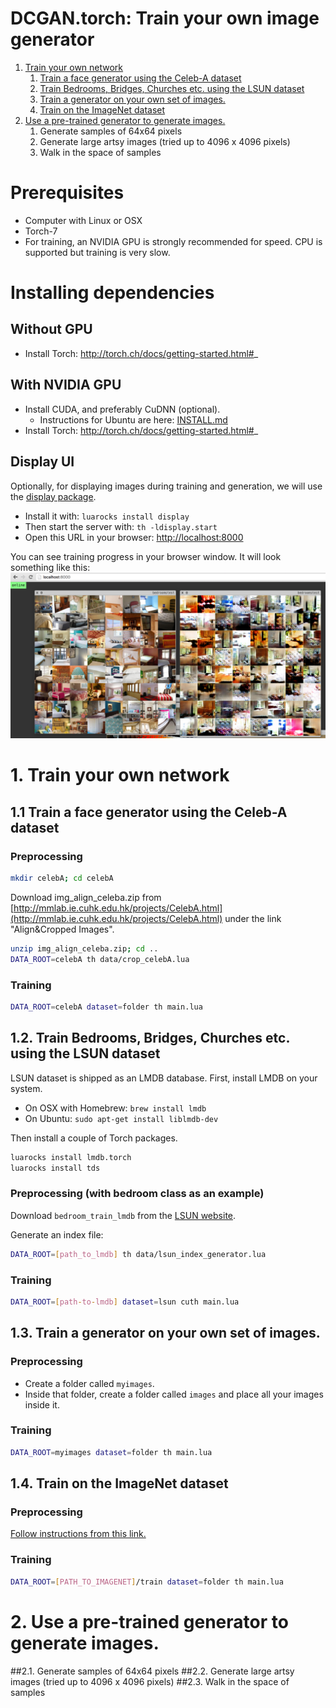 DCGAN.torch: Train your own image generator
===========================================================

1. [Train your own network](#1-train-your-own-network)
   1. [Train a face generator using the Celeb-A dataset](#11-train-a-face-generator-using-the-celeb-a-dataset)
   2. [Train Bedrooms, Bridges, Churches etc. using the LSUN dataset](#12-train-bedrooms-bridges-churches-etc-using-the-lsun-dataset)
   3. [Train a generator on your own set of images.](#13-train-a-generator-on-your-own-set-of-images)
   4. [Train on the ImageNet dataset](#14-train-on-the-imagenet-dataset)
2. [Use a pre-trained generator to generate images.]()
   1. Generate samples of 64x64 pixels
   2. Generate large artsy images (tried up to 4096 x 4096 pixels)
   3. Walk in the space of samples

# Prerequisites
- Computer with Linux or OSX
- Torch-7
- For training, an NVIDIA GPU is strongly recommended for speed. CPU is supported but training is very slow.

# Installing dependencies
## Without GPU
- Install Torch:  http://torch.ch/docs/getting-started.html#_


## With NVIDIA GPU
- Install CUDA, and preferably CuDNN (optional).
  - Instructions for Ubuntu are here: [INSTALL.md](INSTALL.md)
- Install Torch:  http://torch.ch/docs/getting-started.html#_

## Display UI
Optionally, for displaying images during training and generation, we will use the [display package](https://github.com/szym/display).

- Install it with: `luarocks install display`
- Then start the server with: `th -ldisplay.start`
- Open this URL in your browser: [http://localhost:8000](http://localhost:8000)

You can see training progress in your browser window. It will look something like this:
![display](images/display_example.png "Example of display")


# 1. Train your own network

## 1.1 Train a face generator using the Celeb-A dataset
### Preprocessing

```bash
mkdir celebA; cd celebA
```

Download img_align_celeba.zip from [http://mmlab.ie.cuhk.edu.hk/projects/CelebA.html](http://mmlab.ie.cuhk.edu.hk/projects/CelebA.html) under the link "Align&Cropped Images".

```bash
unzip img_align_celeba.zip; cd ..
DATA_ROOT=celebA th data/crop_celebA.lua
```

### Training

```bash
DATA_ROOT=celebA dataset=folder th main.lua
```

## 1.2. Train Bedrooms, Bridges, Churches etc. using the LSUN dataset

LSUN dataset is shipped as an LMDB database. First, install LMDB on your system.

- On OSX with Homebrew:  `brew install lmdb`
- On Ubuntu: `sudo apt-get install liblmdb-dev`

Then install a couple of Torch packages.

```bash
luarocks install lmdb.torch
luarocks install tds
```

### Preprocessing (with bedroom class as an example)
Download `bedroom_train_lmdb` from the [LSUN website](http://lsun.cs.princeton.edu).

Generate an index file:
```bash
DATA_ROOT=[path_to_lmdb] th data/lsun_index_generator.lua
```

### Training
```bash
DATA_ROOT=[path-to-lmdb] dataset=lsun cuth main.lua
```

## 1.3. Train a generator on your own set of images.
### Preprocessing
- Create a folder called `myimages`.
- Inside that folder, create a folder called `images` and place all your images inside it.

### Training
```bash
DATA_ROOT=myimages dataset=folder th main.lua
```

## 1.4. Train on the ImageNet dataset

### Preprocessing
[Follow instructions from this link.](https://github.com/soumith/imagenet-multiGPU.torch#data-processing)

### Training
```bash
DATA_ROOT=[PATH_TO_IMAGENET]/train dataset=folder th main.lua
```


# 2. Use a pre-trained generator to generate images.

##2.1. Generate samples of 64x64 pixels
##2.2. Generate large artsy images (tried up to 4096 x 4096 pixels)
##2.3. Walk in the space of samples
